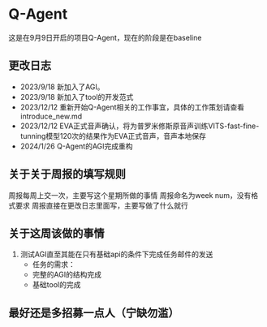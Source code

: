 # Q-Agent
这是在9月9日开启的项目Q-Agent，现在的阶段是在baseline
## 更改日志
* 2023/9/18    新加入了AGI。
* 2023/9/18    新加入了tool的开发范式
* 2023/12/12   重新开始Q-Agent相关的工作事宜，具体的工作策划请查看introduce_new.md
* 2023/12/12   EVA正式音声确认，将为普罗米修斯原音声训练VITS-fast-fine-tunning模型120次的结果作为EVA正式音声，音声本地保存
* 2024/1/26    Q-Agent的AGI完成重构
## 关于关于周报的填写规则
周报每周上交一次，主要写这个星期所做的事情
周报命名为week num，没有格式要求
周报直接在更改日志里面写，主要写做了什么就行
## 关于这周该做的事情
1. 测试AGI直至其能在只有基础api的条件下完成任务邮件的发送
   * 任务的需求：
   * 完整的AGI的结构完成
   * 基础tool的完成 
## 最好还是多招募一点人（宁缺勿滥）



